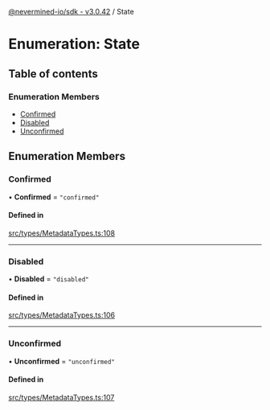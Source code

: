[@nevermined-io/sdk - v3.0.42](../code-reference.md) / State

# Enumeration: State

## Table of contents

### Enumeration Members

- [Confirmed](State.md#confirmed)
- [Disabled](State.md#disabled)
- [Unconfirmed](State.md#unconfirmed)

## Enumeration Members

### Confirmed

• **Confirmed** = `"confirmed"`

#### Defined in

[src/types/MetadataTypes.ts:108](https://github.com/nevermined-io/sdk-js/blob/6dae17b3b84450d8e4cc72ede504295494f55c56/src/types/MetadataTypes.ts#L108)

---

### Disabled

• **Disabled** = `"disabled"`

#### Defined in

[src/types/MetadataTypes.ts:106](https://github.com/nevermined-io/sdk-js/blob/6dae17b3b84450d8e4cc72ede504295494f55c56/src/types/MetadataTypes.ts#L106)

---

### Unconfirmed

• **Unconfirmed** = `"unconfirmed"`

#### Defined in

[src/types/MetadataTypes.ts:107](https://github.com/nevermined-io/sdk-js/blob/6dae17b3b84450d8e4cc72ede504295494f55c56/src/types/MetadataTypes.ts#L107)
